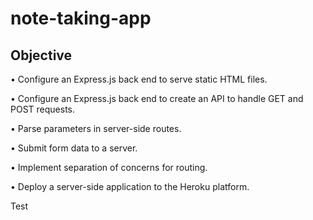 # note-taking-app

## Objective

• Configure an Express.js back end to serve static HTML files.

• Configure an Express.js back end to create an API to handle GET and POST requests.

• Parse parameters in server-side routes.

• Submit form data to a server.

• Implement separation of concerns for routing.

• Deploy a server-side application to the Heroku platform.

Test
